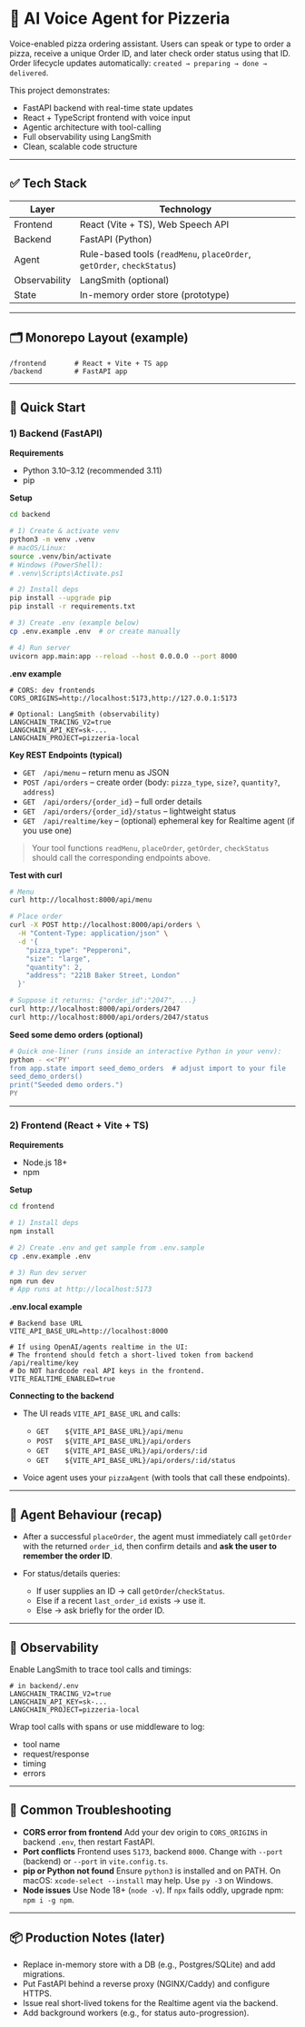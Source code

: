 # 🍕 AI Voice Agent for Pizzeria

Voice-enabled pizza ordering assistant. Users can speak or type to order a pizza, receive a unique Order ID, and later check order status using that ID. Order lifecycle updates automatically: `created → preparing → done → delivered`.

This project demonstrates:

- FastAPI backend with real-time state updates
- React + TypeScript frontend with voice input
- Agentic architecture with tool-calling
- Full observability using LangSmith
- Clean, scalable code structure

---

## ✅ Tech Stack

| Layer         | Technology                                                             |
| ------------- | ---------------------------------------------------------------------- |
| Frontend      | React (Vite + TS), Web Speech API                                      |
| Backend       | FastAPI (Python)                                                       |
| Agent         | Rule-based tools (`readMenu`, `placeOrder`, `getOrder`, `checkStatus`) |
| Observability | LangSmith (optional)                                                   |
| State         | In-memory order store (prototype)                                      |

---

## 🗂️ Monorepo Layout (example)

```
/frontend       # React + Vite + TS app
/backend        # FastAPI app
```

---

## 🚀 Quick Start

### 1) Backend (FastAPI)

**Requirements**

- Python 3.10–3.12 (recommended 3.11)
- pip

**Setup**

```bash
cd backend

# 1) Create & activate venv
python3 -m venv .venv
# macOS/Linux:
source .venv/bin/activate
# Windows (PowerShell):
# .venv\Scripts\Activate.ps1

# 2) Install deps
pip install --upgrade pip
pip install -r requirements.txt

# 3) Create .env (example below)
cp .env.example .env  # or create manually

# 4) Run server
uvicorn app.main:app --reload --host 0.0.0.0 --port 8000
```

**.env example**

```env
# CORS: dev frontends
CORS_ORIGINS=http://localhost:5173,http://127.0.0.1:5173

# Optional: LangSmith (observability)
LANGCHAIN_TRACING_V2=true
LANGCHAIN_API_KEY=sk-...
LANGCHAIN_PROJECT=pizzeria-local
```

**Key REST Endpoints (typical)**

- `GET  /api/menu` – return menu as JSON
- `POST /api/orders` – create order (body: `pizza_type`, `size?`, `quantity?`, `address`)
- `GET  /api/orders/{order_id}` – full order details
- `GET  /api/orders/{order_id}/status` – lightweight status
- `GET  /api/realtime/key` – (optional) ephemeral key for Realtime agent (if you use one)

> Your tool functions `readMenu`, `placeOrder`, `getOrder`, `checkStatus` should call the corresponding endpoints above.

**Test with curl**

```bash
# Menu
curl http://localhost:8000/api/menu

# Place order
curl -X POST http://localhost:8000/api/orders \
  -H "Content-Type: application/json" \
  -d '{
    "pizza_type": "Pepperoni",
    "size": "large",
    "quantity": 2,
    "address": "221B Baker Street, London"
  }'

# Suppose it returns: {"order_id":"2047", ...}
curl http://localhost:8000/api/orders/2047
curl http://localhost:8000/api/orders/2047/status
```

**Seed some demo orders (optional)**

```bash
# Quick one-liner (runs inside an interactive Python in your venv):
python - <<'PY'
from app.state import seed_demo_orders  # adjust import to your file
seed_demo_orders()
print("Seeded demo orders.")
PY
```

---

### 2) Frontend (React + Vite + TS)

**Requirements**

- Node.js 18+
- npm

**Setup**

```bash
cd frontend

# 1) Install deps
npm install

# 2) Create .env and get sample from .env.sample
cp .env.example .env

# 3) Run dev server
npm run dev
# App runs at http://localhost:5173
```

**.env.local example**

```env
# Backend base URL
VITE_API_BASE_URL=http://localhost:8000

# If using OpenAI/agents realtime in the UI:
# The frontend should fetch a short-lived token from backend /api/realtime/key
# Do NOT hardcode real API keys in the frontend.
VITE_REALTIME_ENABLED=true
```

**Connecting to the backend**

- The UI reads `VITE_API_BASE_URL` and calls:

  - `GET    ${VITE_API_BASE_URL}/api/menu`
  - `POST   ${VITE_API_BASE_URL}/api/orders`
  - `GET    ${VITE_API_BASE_URL}/api/orders/:id`
  - `GET    ${VITE_API_BASE_URL}/api/orders/:id/status`

- Voice agent uses your `pizzaAgent` (with tools that call these endpoints).

---

## 🧠 Agent Behaviour (recap)

- After a successful `placeOrder`, the agent must immediately call `getOrder` with the returned `order_id`, then confirm details and **ask the user to remember the order ID**.
- For status/details queries:

  - If user supplies an ID → call `getOrder`/`checkStatus`.
  - Else if a recent `last_order_id` exists → use it.
  - Else → ask briefly for the order ID.

---

## 🔎 Observability

Enable LangSmith to trace tool calls and timings:

```env
# in backend/.env
LANGCHAIN_TRACING_V2=true
LANGCHAIN_API_KEY=sk-...
LANGCHAIN_PROJECT=pizzeria-local
```

Wrap tool calls with spans or use middleware to log:

- tool name
- request/response
- timing
- errors

---

## 🧪 Common Troubleshooting

- **CORS error from frontend**
  Add your dev origin to `CORS_ORIGINS` in backend `.env`, then restart FastAPI.
- **Port conflicts**
  Frontend uses `5173`, backend `8000`. Change with `--port` (backend) or `--port` in `vite.config.ts`.
- **pip or Python not found**
  Ensure `python3` is installed and on PATH. On macOS: `xcode-select --install` may help. Use `py -3` on Windows.
- **Node issues**
  Use Node 18+ (`node -v`). If `npx` fails oddly, upgrade npm: `npm i -g npm`.

---

## 📦 Production Notes (later)

- Replace in-memory store with a DB (e.g., Postgres/SQLite) and add migrations.
- Put FastAPI behind a reverse proxy (NGINX/Caddy) and configure HTTPS.
- Issue real short-lived tokens for the Realtime agent via the backend.
- Add background workers (e.g., for status auto-progression).
